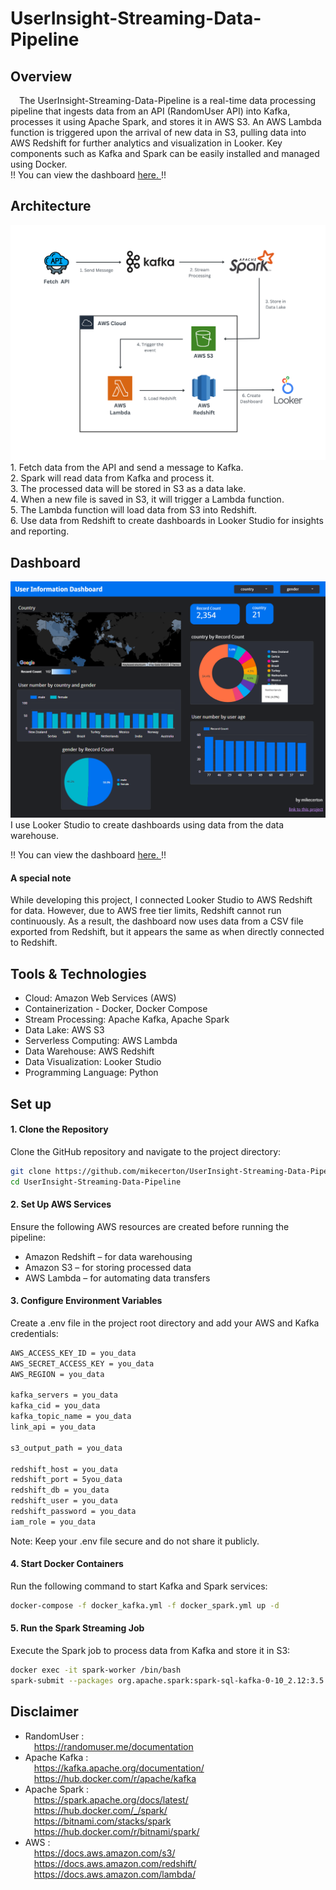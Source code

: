 # UserInsight-Streaming-Data-Pipeline
## Overview
&emsp;The UserInsight-Streaming-Data-Pipeline is a real-time data processing pipeline that ingests data from an API (RandomUser API) into Kafka, processes it using Apache Spark, and stores it in AWS S3. An AWS Lambda function is triggered upon the arrival of new data in S3, pulling data into AWS Redshift for further analytics and visualization in Looker. Key components such as Kafka and Spark can be easily installed and managed using Docker.<br>
!! You can view the dashboard [here. ](https://lookerstudio.google.com/reporting/581cb65a-beb0-45b6-a14c-8f86a316fd18)!! <br>
## Architecture
<img src="readme_pic/UserInsight_Architecture.png" alt="Architecture" width="800">
1. Fetch data from the API and send a message to Kafka. <br>
2. Spark will read data from Kafka and process it. <br>
3. The processed data will be stored in S3 as a data lake. <br>
4. When a new file is saved in S3, it will trigger a Lambda function. <br>
5. The Lambda function will load data from S3 into Redshift. <br>
6. Use data from Redshift to create dashboards in Looker Studio for insights and reporting. <br>

## Dashboard
<img src="readme_pic/UserInsight_Dashboard.png" alt="Dashboard" width="750">
I use Looker Studio to create dashboards using data from the data warehouse.

!! You can view the dashboard [here. ](https://lookerstudio.google.com/reporting/581cb65a-beb0-45b6-a14c-8f86a316fd18)!! <br>
#### A special note
While developing this project, I connected Looker Studio to AWS Redshift for data. However, due to AWS free tier limits, Redshift cannot run continuously. As a result, the dashboard now uses data from a CSV file exported from Redshift, but it appears the same as when directly connected to Redshift.

## Tools & Technologies
- Cloud: Amazon Web Services (AWS) <br>
- Containerization - Docker, Docker Compose <br>
- Stream Processing: Apache Kafka, Apache Spark <br>
- Data Lake: AWS S3 <br>
- Serverless Computing: AWS Lambda <br>
- Data Warehouse: AWS Redshift <br>
- Data Visualization: Looker Studio <br>
- Programming Language: Python <br>

## Set up
#### 1. Clone the Repository <br>
Clone the GitHub repository and navigate to the project directory:
```bash
git clone https://github.com/mikecerton/UserInsight-Streaming-Data-Pipeline.git
cd UserInsight-Streaming-Data-Pipeline
```
#### 2. Set Up AWS Services <br>
Ensure the following AWS resources are created before running the pipeline:
- Amazon Redshift – for data warehousing
- Amazon S3 – for storing processed data
- AWS Lambda – for automating data transfers
#### 3. Configure Environment Variables
Create a .env file in the project root directory and add your AWS and Kafka credentials:
```bash
AWS_ACCESS_KEY_ID = you_data
AWS_SECRET_ACCESS_KEY = you_data
AWS_REGION = you_data

kafka_servers = you_data
kafka_cid = you_data
kafka_topic_name = you_data
link_api = you_data

s3_output_path = you_data

redshift_host = you_data
redshift_port = 5you_data
redshift_db = you_data
redshift_user = you_data
redshift_password = you_data
iam_role = you_data
```
Note: Keep your .env file secure and do not share it publicly. <br>
#### 4. Start Docker Containers <br>
Run the following command to start Kafka and Spark services:
```bash
docker-compose -f docker_kafka.yml -f docker_spark.yml up -d
```
#### 5. Run the Spark Streaming Job <br>
Execute the Spark job to process data from Kafka and store it in S3: 
```bash
docker exec -it spark-worker /bin/bash
spark-submit --packages org.apache.spark:spark-sql-kafka-0-10_2.12:3.5.5 /opt/bitnami/my_spark/spark_stream_s3.py
```

## Disclaimer
- RandomUser : <br>
&emsp;https://randomuser.me/documentation <br>
- Apache Kafka : <br>
&emsp;https://kafka.apache.org/documentation/ <br>
&emsp;https://hub.docker.com/r/apache/kafka <br>
- Apache Spark : <br>
&emsp;https://spark.apache.org/docs/latest/ <br>
&emsp;https://hub.docker.com/_/spark/ <br>
&emsp;https://bitnami.com/stacks/spark <br>
&emsp;https://hub.docker.com/r/bitnami/spark/ <br>
- AWS : <br>
&emsp;https://docs.aws.amazon.com/s3/ <br>
&emsp;https://docs.aws.amazon.com/redshift/ <br>
&emsp;https://docs.aws.amazon.com/lambda/ <br>

